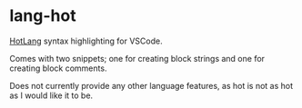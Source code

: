 # lang-hot

[HotLang](https://www.npmjs.com/package/hotlang) syntax highlighting for VSCode.

Comes with two snippets; one for creating block strings and one for creating block comments.

Does not currently provide any other language features, as hot is not as hot as I would like it to be.